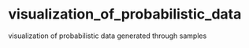 # visualization_of_probabilistic_data
visualization of probabilistic data generated through samples
